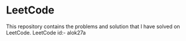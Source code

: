 # LeetCode
This repository contains the problems and solution that I have solved on LeetCode.
LeetCode id:- alok27a
